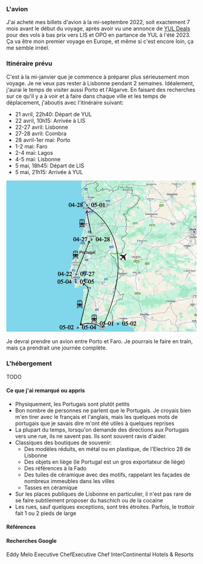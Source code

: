 ### L'avion
J'ai acheté mes billets d'avion à la mi-septembre 2022, soit exactement 7 mois avant le début du voyage, après avoir vu une annonce de [YUL Deals](https://yuldeals.com) pour des vols à bas prix vers LIS et OPO en partance de YUL à l'été 2023. Ça va être mon premier voyage en Europe, et même si c'est encore loin, ça me semble irréel.

### Itinéraire prévu
C'est à la mi-janvier que je commence à préparer plus sérieusement mon voyage. Je ne veux pas rester à Lisbonne pendant 2 semaines. Idéalement, j'aurai le temps de visiter aussi Porto et l'Algarve. En faisant des recherches sur ce qu'il y a à voir et à faire dans chaque ville et les temps de déplacement, j'aboutis avec l'itinéraire suivant:

- 21 avril, 22h40: Départ de YUL
- 22 avril, 10h15: Arrivée à LIS
- 22-27 avril: Lisbonne
- 27-28 avril: Coimbra
- 28 avril-1er mai: Porto
- 1-2 mai: Faro
- 2-4 mai: Lagos
- 4-5 mai: Lisbonne
- 5 mai, 18h45: Départ de LIS
- 5 mai, 21h15: Arrivée à YUL

![Itinéraire](/assets/2023/04/20230421_portugal/itinerary.png)

Je devrai prendre un avion entre Porto et Faro. Je pourrais le faire en train, mais ça prendrait une journée complète.

### L'hébergement
TODO

#### Ce que j'ai remarqué ou appris

- Physiquement, les Portugais sont plutôt petits
- Bon nombre de personnes ne parlent que le Portugais. Je croyais bien m'en tirer avec le français et l'anglais, mais les quelques mots de portugais que je savais dire m'ont été utiles à quelques reprises
- La plupart du temps, lorsqu'on demande des directions aux Portugais vers une rue, ils ne savent pas. Ils sont souvent ravis d'aider.
- Classiques des boutiques de souvenir:
    - Des modèles réduits, en métal ou en plastique, de l'Electrico 28 de Lisbonne
    - Des objets en liège (le Portugal est un gros exportateur de liège)
    - Des références à la Fado
    - Des tuiles de céramique avec des motifs, rappelant les façades de nombreux immeubles dans les villes
    - Tasses en céramique
- Sur les places publiques de Lisbonne en particulier, il n'est pas rare de se faire subtilement proposer du haschich ou de la cocaïne
- Les rues, sauf quelques exceptions, sont très étroites. Parfois, le trottoir fait 1 ou 2 pieds de large

#### Références

#### Recherches Google


Eddy Melo 
Executive ChefExecutive Chef
InterContinental Hotels & Resorts 